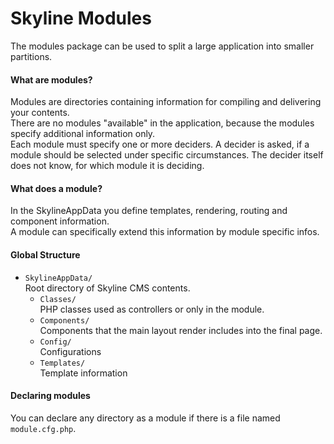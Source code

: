 # Skyline Modules
The modules package can be used to split a large application into smaller partitions.   

#### What are modules?
Modules are directories containing information for compiling and delivering your contents.  
There are no modules "available" in the application, because the modules specify additional information only.  
Each module must specify one or more deciders. A decider is asked, if a module should be selected under specific circumstances. The decider itself does not know, for which module it is deciding.  

#### What does a module?
In the SkylineAppData you define templates, rendering, routing and component information.  
A module can specifically extend this information by module specific infos.

#### Global Structure
- ````SkylineAppData/````  
    Root directory of Skyline CMS contents.
    - ```Classes/```  
        PHP classes used as controllers or only in the module.
    - ```Components/```  
        Components that the main layout render includes into the final page.
    - ```Config/```  
        Configurations
    - ```Templates/```  
        Template information

#### Declaring modules
You can declare any directory as a module if there is a file named ```module.cfg.php```.